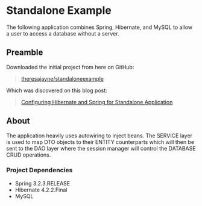 # Standalone Example

The following application combines Spring, Hibernate, and MySQL to allow a user to access a database without a server.

## Preamble

Downloaded the initial project from here on GitHub:

>[theresajayne/standaloneexample](https://github.com/theresajayne/standaloneexample)

Which was discovered on this blog post:

>[Configuring Hibernate and Spring for Standalone Application](http://girlcoderuk.wordpress.com/2013/07/14/configuring-hibernate-and-spring-for-standalone-application/)

## About

The application heavily uses autowiring to inject beans. The SERVICE layer is used to map DTO objects to their ENTITY counterparts which will then be sent to the DAO layer where the session manager will control the DATABASE CRUD operations.

### Project Dependencies

* Spring 3.2.3.RELEASE
* Hibernate 4.2.2.Final
* MySQL